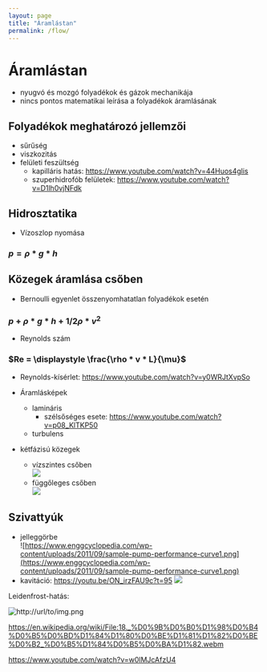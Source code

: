 ```yaml
---
layout: page
title: "Áramlástan"
permalink: /flow/
---
```


# Áramlástan
- nyugvó és mozgó folyadékok és gázok mechanikája
- nincs pontos matematikai leírása a folyadékok áramlásának

## Folyadékok meghatározó jellemzői
- sűrűség
- viszkozitás
- felületi feszültség
  - kapilláris hatás: https://www.youtube.com/watch?v=44Huos4glis
  - szuperhidrofób felületek: https://www.youtube.com/watch?v=D1lh0vjNFdk

## Hidrosztatika
- Vízoszlop nyomása
### $p = \rho * g * h$

## Közegek áramlása csőben
- Bernoulli egyenlet összenyomhatatlan folyadékok esetén
### $p + \rho * g * h + 1/2 \rho * v^{2}$

- Reynolds szám
### $Re = \displaystyle \frac{\rho * v * L}{\mu}$

- Reynolds-kísérlet: https://www.youtube.com/watch?v=y0WRJtXvpSo

- Áramlásképek
  - lamináris
    - szélsőséges esete: https://www.youtube.com/watch?v=p08_KlTKP50 
  - turbulens
- kétfázisú közegek
  - vízszintes csőben<br>
    ![](http://www.drbratland.com/PipeFlow2/images/Figure1_2_1.jpg)
  - függőleges csőben<br>
    ![](http://www.drbratland.com/PipeFlow2/images/Figure1_2_3.jpg)
  
## Szivattyúk
  - jelleggörbe<br>
![https://www.enggcyclopedia.com/wp-content/uploads/2011/09/sample-pump-performance-curve1.png](https://www.enggcyclopedia.com/wp-content/uploads/2011/09/sample-pump-performance-curve1.png)
  - kavitáció: https://youtu.be/ON_irzFAU9c?t=95
![](https://upload.wikimedia.org/wikipedia/commons/e/e6/Cavitation_Propeller_Damage.JPG)


Leidenfrost-hatás:

![http://url/to/img.png](https://thermal-engineering.org/wp-content/uploads/2019/05/Boiling-Curve-Boiling-Modes.png)

https://en.wikipedia.org/wiki/File:18._%D0%9B%D0%B0%D1%98%D0%B4%D0%B5%D0%BD%D1%84%D1%80%D0%BE%D1%81%D1%82%D0%BE%D0%B2_%D0%B5%D1%84%D0%B5%D0%BA%D1%82.webm

https://www.youtube.com/watch?v=w0lMJcAfzU4
